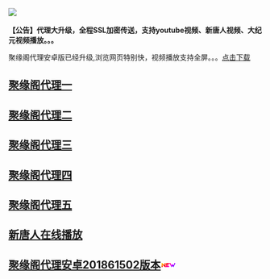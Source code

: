 ![](https://raw.githubusercontent.com/hao369/a/master/j.jpg)

**【公告】代理大升级，全程SSL加密传送，支持youtube视频、新唐人视频、大纪元视频播放。。。**

聚缘阁代理安卓版已经升级,浏览网页特别快，视频播放支持全屏。。。[点击下载](https://github.com/dtw9/9/raw/master/201861502.apk)

##  [聚缘阁代理一](http://25r9y4.acb.white.ru/)

##  [聚缘阁代理二](http://5y7ry9ra.acb.white.ru/)

##  [聚缘阁代理三](http://5ycrt.iew.supersociallife.com/)

##  [聚缘阁代理四](http://57x64ga.vsam.corriee.org/)

##  [聚缘阁代理五](http://53216ugrt.swqm.cesedria.com/)

##  [新唐人在线播放](http://fuu32r35.swqm.cesedria.com/xtr.html)







##  [聚缘阁代理安卓201861502版本](https://github.com/dtw9/9/raw/master/201861502.apk)![](https://raw.githubusercontent.com/jyg-1/jyg/master/new.gif)



